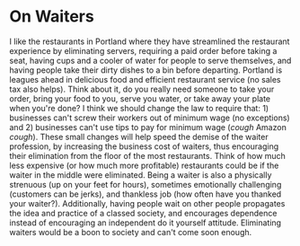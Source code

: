 # On Waiters

I like the restaurants in Portland where they have streamlined the restaurant experience by eliminating servers, requiring a paid order before taking a seat, having cups and a cooler of water for people to serve themselves, and having people take their dirty dishes to a bin before departing. Portland is leagues ahead in delicious food and efficient restaurant service (no sales tax also helps). Think about it, do you really need someone to take your order, bring your food to you, serve you water, or take away your plate when you're done? I think we should change the law to require that: 1) businesses can't screw their workers out of minimum wage (no exceptions) and 2) businesses can't use tips to pay for minimum wage (*cough* Amazon *cough*). These small changes will help speed the demise of the waiter profession, by increasing the business cost of waiters, thus encouraging their elimination from the floor of the most restaurants. Think of how much less expensive (or how much more profitable) restaurants could be if the waiter in the middle were eliminated. Being a waiter is also a physically strenuous (up on your feet for hours), sometimes emotionally challenging (customers can be jerks), and thankless job (how often have you thanked your waiter?). Additionally, having people wait on other people propagates the idea and practice of a classed society, and encourages dependence instead of encouraging an independent do it yourself attitude. Eliminating waiters would be a boon to society and can't come soon enough.
